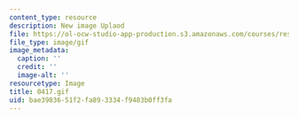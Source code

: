 ```yaml
---
content_type: resource
description: New image Uplaod
file: https://ol-ocw-studio-app-production.s3.amazonaws.com/courses/res-21g-01-kana-spring-2010/bae3983651f2fa893334f9483b0ff3fa_0417.gif
file_type: image/gif
image_metadata:
  caption: ''
  credit: ''
  image-alt: ''
resourcetype: Image
title: 0417.gif
uid: bae39836-51f2-fa89-3334-f9483b0ff3fa
---
```

